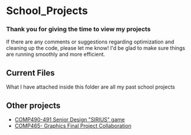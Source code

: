 # School_Projects
### Thank you for giving the time to view my projects
If there are any comments or suggestions regarding optimization and cleaning up the code, please let me know! I'd be glad to make sure things are running smoothly and more efficient.

## Current Files
What I have attached inside this folder are all my past school projects

## Other projects
- [COMP490-491 Senior Design "SIRIUS" game](https://github.com/Dheerajk1994/SIRIUS)
- [COMP465- Graphics Final Project Collaboration](https://github.com/hilmihisham/PlatformSimulation)
